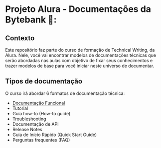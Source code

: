 # Projeto Alura - Documentações da Bytebank 🏦:

## Contexto
Este repositório faz parte do curso de formação de Technical Writing, da Alura. Nele, você vai encontrar modelos de documentações técnicas que serão abordadas nas aulas com objetivo de fixar seus conhecimentos e trazer modelos de base para você iniciar neste universo de documentar.

## Tipos de documentação
O curso irá abordar 6 formatos de documentação técnica:

- [Documentação Funcional](https://github.com/anapaulalange/projeto-alura/blob/main/documenta%C3%A7%C3%A3o-funcional.md)
- Tutorial
- Guia how-to (How-to guide)
- Troubleshooting
- Documentação de API
- Release Notes
- Guia de Início Rápido (Quick Start Guide)
- Perguntas frequentes (FAQ)
